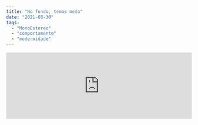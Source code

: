 ```yaml
---
title: "No fundo, temos medo"
date: "2021-08-30"
tags: 
  - "MonoEstereo"
  - "comportamento"
  - "modernidade"
---
```


<iframe src="https://anchor.fm/monoestereo/embed/episodes/No-fundo--temos-medo-e16ln60" height="180px" width="100%" frameborder="0" scrolling="no" style="width:100%;height:180px"></iframe>

